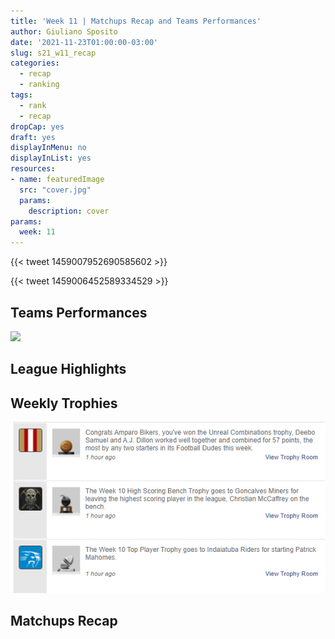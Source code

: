 ```yaml
---
title: 'Week 11 | Matchups Recap and Teams Performances'
author: Giuliano Sposito
date: '2021-11-23T01:00:00-03:00'
slug: s21_w11_recap
categories:
  - recap
  - ranking
tags:
  - rank
  - recap
dropCap: yes
draft: yes
displayInMenu: no
displayInList: yes
resources:
- name: featuredImage
  src: "cover.jpg"
  params:
    description: cover
params:
  week: 11
---
```


<!--more-->





{{< tweet 1459007952690585602 >}}

{{< tweet 1459006452589334529 >}}


## Teams Performances

<img src="{{< blogdown/postref >}}index_files/figure-html/teamPerf-1.png" width="672" />


## League Highlights




## Weekly Trophies

![Trophies](images/trophies.png)


## Matchups Recap

###  

###  

